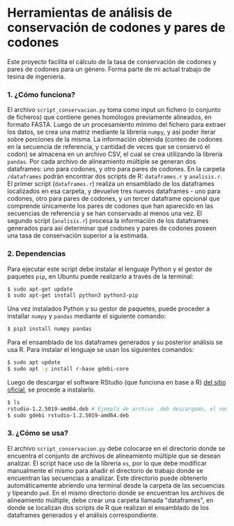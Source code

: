 # Herramientas de análisis de conservación de codones y pares de codones

Este proyecto facilita el cálculo de la tasa de conservación de codones y pares de codones para un género. Forma parte de mi actual trabajo de tesina de ingeniería.
### 1. ¿Cómo funciona?

El archivo `script_conservacion.py` toma como input un fichero (o conjunto de ficheros) que contiene genes homólogos previamente alineados, en formato FASTA. Luego de un procesamiento mínimo del fichero para extraer los datos, se crea una matriz mediante la librería `numpy`, y así poder iterar sobre porciones de la misma. La información obtenida (conteo de codones en la secuencia de referencia, y cantidad de veces que se conservó el codon) se almacena en un archivo CSV, el cual se crea utilizando la librería `pandas`. Por cada archivo de alineamiento múltiple se generan dos dataframes: uno para codones, y otro para pares de codones. En la carpeta `/dataframes` podrán encontrar dos scripts de R: `dataframes.r` y `analisis.r`. El primer script (`dataframes.r`) realiza un ensamblado de los dataframes localizados en esa carpeta, y devuelve tres nuevos dataframes - uno para codones, otro para pares de codones, y un tercer dataframe opcional que comprende únicamente los pares de codones que han aparecido en las secuencias de referencia y se han conservado al menos una vez. El segundo script (`analisis.r`) procesa la información de los dataframes generados para así determinar qué codones y pares de codones poseen una tasa de conservación superior a la estimada.

### 2. Dependencias

Para ejecutar este script debe instalar el lenguaje Python y el gestor de paquetes `pip`, en Ubuntu puede realizarlo a través de la terminal:
```bash
$ sudo apt-get update
$ sudo apt-get install python3 python3-pip
```
Una vez instalados Python y su gestor de paquetes, puede proceder a installar `numpy` y `pandas` mediante el siguiente comando: 
```bash
$ pip3 install numpy pandas
```
Para el ensamblado de los dataframes generados y su posterior análisis se usa R. Para instalar el lenguaje se usan los siguientes comandos:
```bash
$ sudo apt update
$ sudo apt -y install r-base gdebi-core
```
Luego de descargar el software RStudio (que funciona en base a R) [del sitio oficial](https://rstudio.com/products/rstudio/download/#download), se procede a instalarlo. 

```bash
$ ls
rstudio-1.2.5019-amd64.deb # Ejemplo de archivo .deb descargado, el nombre puede variar según la versión
$ sudo gdebi rstudio-1.2.5019-amd64.deb
```

### 3. ¿Cómo se usa?
El archivo `script_conservacion.py` debe colocarse en el directorio donde se encuentra el conjunto de archivos de alineamiento múltiple que se desean analizar. El script hace uso de la librería `os`, por lo que debe modificar manualmente el mismo para añadir el directorio de trabajo donde se encuentran las secuencias a analizar. Este directorio puede obtenerlo automáticamente abriendo una terminal desde la carpeta de las secuencias y tipeando `pwd`. En el mismo directorio donde se encuentran los archivos de alineamiento múltiple, debe crear una carpeta llamada "dataframes", en donde se localizan dos scripts de R que realizan el ensamblado de los dataframes generados y el análisis correspondiente.
